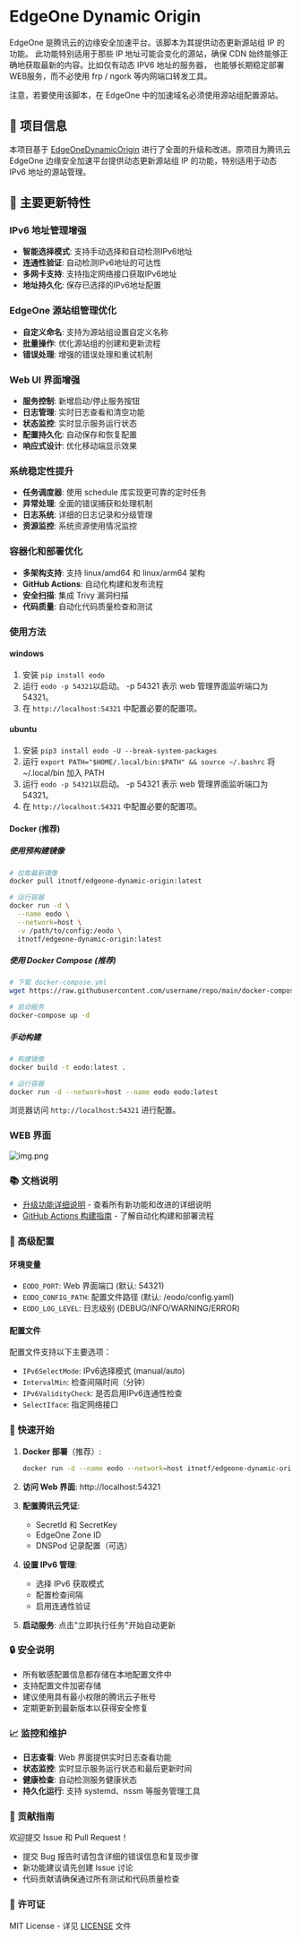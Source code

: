 # EdgeOne Dynamic Origin

EdgeOne 是腾讯云的边缘安全加速平台。该脚本为其提供动态更新源站组 IP 的功能。
此功能特别适用于那些 IP 地址可能会变化的源站，确保 CDN 始终能够正确地获取最新的内容。比如仅有动态 IPV6 地址的服务器，
也能够长期稳定部署WEB服务，而不必使用 frp / ngork 等内网端口转发工具。

注意，若要使用该脚本，在 EdgeOne 中的加速域名必须使用源站组配置源站。

## 📖 项目信息

本项目基于 [EdgeOneDynamicOrigin](https://github.com/sqkkyzx/EdgeOneDynamicOrigin) 进行了全面的升级和改进。原项目为腾讯云 EdgeOne 边缘安全加速平台提供动态更新源站组 IP 的功能，特别适用于动态 IPv6 地址的源站管理。

## 🚀 主要更新特性

### IPv6 地址管理增强
- **智能选择模式**: 支持手动选择和自动检测IPv6地址
- **连通性验证**: 自动检测IPv6地址的可达性
- **多网卡支持**: 支持指定网络接口获取IPv6地址
- **地址持久化**: 保存已选择的IPv6地址配置

### EdgeOne 源站组管理优化
- **自定义命名**: 支持为源站组设置自定义名称
- **批量操作**: 优化源站组的创建和更新流程
- **错误处理**: 增强的错误处理和重试机制

### Web UI 界面增强
- **服务控制**: 新增启动/停止服务按钮
- **日志管理**: 实时日志查看和清空功能
- **状态监控**: 实时显示服务运行状态
- **配置持久化**: 自动保存和恢复配置
- **响应式设计**: 优化移动端显示效果

### 系统稳定性提升
- **任务调度器**: 使用 schedule 库实现更可靠的定时任务
- **异常处理**: 全面的错误捕获和处理机制
- **日志系统**: 详细的日志记录和分级管理
- **资源监控**: 系统资源使用情况监控

### 容器化和部署优化
- **多架构支持**: 支持 linux/amd64 和 linux/arm64 架构
- **GitHub Actions**: 自动化构建和发布流程
- **安全扫描**: 集成 Trivy 漏洞扫描
- **代码质量**: 自动化代码质量检查和测试

### 使用方法

#### windows
1. 安装 `pip install eodo`
2. 运行 `eodo -p 54321`以启动。 -p 54321 表示 web 管理界面监听端口为 54321。
3. 在 `http://localhost:54321` 中配置必要的配置项。

#### ubuntu
1. 安装 `pip3 install eodo -U --break-system-packages`
2. 运行 `export PATH="$HOME/.local/bin:$PATH" && source ~/.bashrc` 将 ~/.local/bin 加入 PATH
3. 运行 `eodo -p 54321`以启动。  -p 54321 表示 web 管理界面监听端口为 54321。
4. 在 `http://localhost:54321` 中配置必要的配置项。

#### Docker (推荐)

##### 使用预构建镜像
```bash
# 拉取最新镜像
docker pull itnotf/edgeone-dynamic-origin:latest

# 运行容器
docker run -d \
  --name eodo \
  --network=host \
  -v /path/to/config:/eodo \
  itnotf/edgeone-dynamic-origin:latest
```

##### 使用 Docker Compose (推荐)
```bash
# 下载 docker-compose.yml
wget https://raw.githubusercontent.com/username/repo/main/docker-compose.yml

# 启动服务
docker-compose up -d
```

##### 手动构建
```bash
# 构建镜像
docker build -t eodo:latest .

# 运行容器
docker run -d --network=host --name eodo eodo:latest
```

浏览器访问 `http://localhost:54321` 进行配置。

### WEB 界面
![img.png](img.png)

### 📚 文档说明

- [升级功能详细说明](UPGRADE_FEATURES.md) - 查看所有新功能和改进的详细说明
- [GitHub Actions 构建指南](GITHUB_ACTIONS_GUIDE.md) - 了解自动化构建和部署流程

### 🔧 高级配置

#### 环境变量
- `EODO_PORT`: Web 界面端口 (默认: 54321)
- `EODO_CONFIG_PATH`: 配置文件路径 (默认: /eodo/config.yaml)
- `EODO_LOG_LEVEL`: 日志级别 (DEBUG/INFO/WARNING/ERROR)

#### 配置文件
配置文件支持以下主要选项：
- `IPv6SelectMode`: IPv6选择模式 (manual/auto)
- `IntervalMin`: 检查间隔时间（分钟）
- `IPv6ValidityCheck`: 是否启用IPv6连通性检查
- `SelectIface`: 指定网络接口

### 🚀 快速开始

1. **Docker 部署**（推荐）:
   ```bash
   docker run -d --name eodo --network=host itnotf/edgeone-dynamic-origin:latest
   ```

2. **访问 Web 界面**: http://localhost:54321

3. **配置腾讯云凭证**:
   - SecretId 和 SecretKey
   - EdgeOne Zone ID
   - DNSPod 记录配置（可选）

4. **设置 IPv6 管理**:
   - 选择 IPv6 获取模式
   - 配置检查间隔
   - 启用连通性验证

5. **启动服务**: 点击"立即执行任务"开始自动更新

### 🔒 安全说明

- 所有敏感配置信息都存储在本地配置文件中
- 支持配置文件加密存储
- 建议使用具有最小权限的腾讯云子账号
- 定期更新到最新版本以获得安全修复

### 📈 监控和维护

- **日志查看**: Web 界面提供实时日志查看功能
- **状态监控**: 实时显示服务运行状态和最后更新时间
- **健康检查**: 自动检测服务健康状态
- **持久化运行**: 支持 systemd、nssm 等服务管理工具

### 🤝 贡献指南

欢迎提交 Issue 和 Pull Request！

- 提交 Bug 报告时请包含详细的错误信息和复现步骤
- 新功能建议请先创建 Issue 讨论
- 代码贡献请确保通过所有测试和代码质量检查

### 📄 许可证

MIT License - 详见 [LICENSE](LICENSE) 文件
